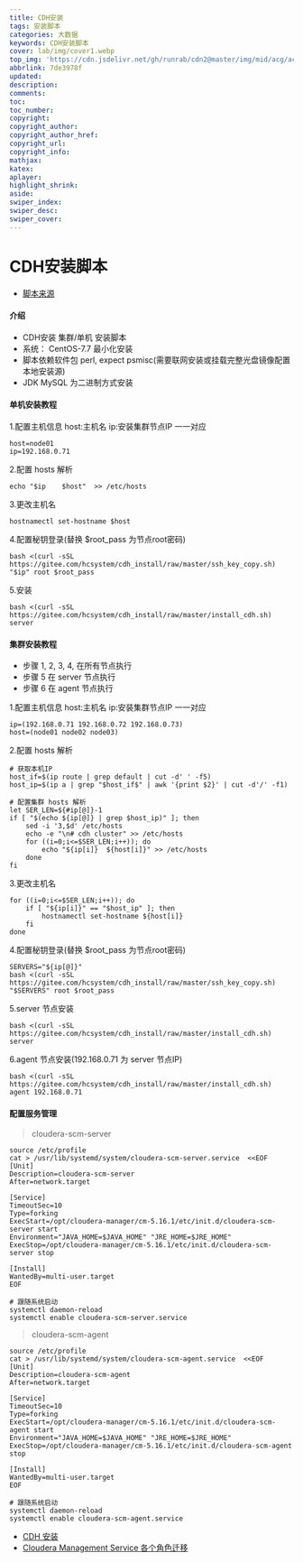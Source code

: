 ```yaml
---
title: CDH安装
tags: 安装脚本
categories: 大数据
keywords: CDH安装脚本
cover: lab/img/cover1.webp
top_img: 'https://cdn.jsdelivr.net/gh/runrab/cdn2@master/img/mid/acg/acg101.jpeg'
abbrlink: 7de3978f
updated:
description:
comments:
toc:
toc_number:
copyright:
copyright_author:
copyright_author_href:
copyright_url:
copyright_info:
mathjax:
katex:
aplayer:
highlight_shrink:
aside:
swiper_index:
swiper_desc:
swiper_cover:
---
```

# CDH安装脚本
- [脚本来源](https://gitee.com/hcsystem/cdh_install)


#### 介绍

- CDH安装 集群/单机 安装脚本
- 系统： CentOS-7.7 最小化安装
- 脚本依赖软件包 perl, expect psmisc(需要联网安装或挂载完整光盘镜像配置本地安装源)
- JDK MySQL 为二进制方式安装

#### 单机安装教程

1.配置主机信息 host:主机名 ip:安装集群节点IP 一一对应

    host=node01
    ip=192.168.0.71

2.配置 hosts 解析

    echo "$ip    $host"  >> /etc/hosts

3.更改主机名

    hostnamectl set-hostname $host

4.配置秘钥登录(替换 $root_pass 为节点root密码)

    bash <(curl -sSL https://gitee.com/hcsystem/cdh_install/raw/master/ssh_key_copy.sh) "$ip" root $root_pass

5.安装

    bash <(curl -sSL https://gitee.com/hcsystem/cdh_install/raw/master/install_cdh.sh) server

#### 集群安装教程

- 步骤 1, 2, 3, 4, 在所有节点执行
- 步骤 5 在 server 节点执行
- 步骤 6 在 agent 节点执行 

1.配置主机信息 host:主机名 ip:安装集群节点IP 一一对应

    ip=(192.168.0.71 192.168.0.72 192.168.0.73)
    host=(node01 node02 node03)

2.配置 hosts 解析

    # 获取本机IP
    host_if=$(ip route | grep default | cut -d' ' -f5)
    host_ip=$(ip a | grep "$host_if$" | awk '{print $2}' | cut -d'/' -f1)
    
    # 配置集群 hosts 解析
    let SER_LEN=${#ip[@]}-1
    if [ "$(echo ${ip[@]} | grep $host_ip)" ]; then
        sed -i '3,$d' /etc/hosts
        echo -e "\n# cdh cluster" >> /etc/hosts
        for ((i=0;i<=$SER_LEN;i++)); do
            echo "${ip[i]}  ${host[i]}" >> /etc/hosts
        done
    fi

3.更改主机名

    for ((i=0;i<=$SER_LEN;i++)); do
        if [ "${ip[i]}" == "$host_ip" ]; then
            hostnamectl set-hostname ${host[i]}
        fi
    done

4.配置秘钥登录(替换 $root_pass 为节点root密码)

    SERVERS="${ip[@]}"
    bash <(curl -sSL https://gitee.com/hcsystem/cdh_install/raw/master/ssh_key_copy.sh) "$SERVERS" root $root_pass

5.server 节点安装

    bash <(curl -sSL https://gitee.com/hcsystem/cdh_install/raw/master/install_cdh.sh) server

6.agent 节点安装(192.168.0.71 为 server 节点IP)

    bash <(curl -sSL https://gitee.com/hcsystem/cdh_install/raw/master/install_cdh.sh) agent 192.168.0.71

#### 配置服务管理

> cloudera-scm-server

```shell
source /etc/profile
cat > /usr/lib/systemd/system/cloudera-scm-server.service  <<EOF
[Unit]
Description=cloudera-scm-server
After=network.target

[Service]
TimeoutSec=10
Type=forking
ExecStart=/opt/cloudera-manager/cm-5.16.1/etc/init.d/cloudera-scm-server start
Environment="JAVA_HOME=$JAVA_HOME" "JRE_HOME=$JRE_HOME"
ExecStop=/opt/cloudera-manager/cm-5.16.1/etc/init.d/cloudera-scm-server stop

[Install]
WantedBy=multi-user.target
EOF

# 跟随系统启动
systemctl daemon-reload
systemctl enable cloudera-scm-server.service
```

> cloudera-scm-agent

```shell
source /etc/profile
cat > /usr/lib/systemd/system/cloudera-scm-agent.service  <<EOF
[Unit]
Description=cloudera-scm-agent
After=network.target

[Service]
TimeoutSec=10
Type=forking
ExecStart=/opt/cloudera-manager/cm-5.16.1/etc/init.d/cloudera-scm-agent start
Environment="JAVA_HOME=$JAVA_HOME" "JRE_HOME=$JRE_HOME"
ExecStop=/opt/cloudera-manager/cm-5.16.1/etc/init.d/cloudera-scm-agent stop

[Install]
WantedBy=multi-user.target
EOF

# 跟随系统启动
systemctl daemon-reload
systemctl enable cloudera-scm-agent.service
```



- [CDH 安装](https://www.cnblogs.com/yy3b2007com/p/9962099.html)
- [Cloudera Management Service 各个角色迁移](https://www.cnblogs.com/gxc2015/p/9273301.html)
